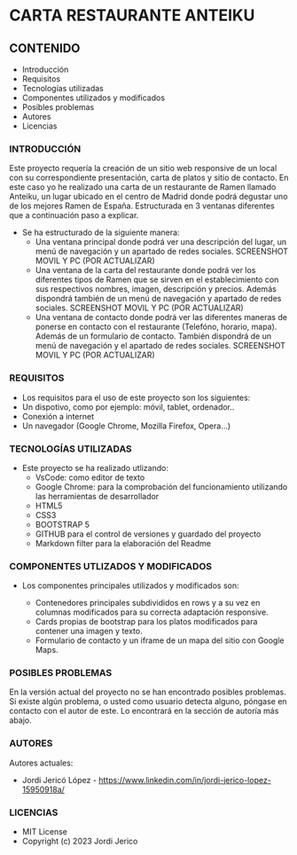# CARTA RESTAURANTE ANTEIKU

## CONTENIDO
   
* Introducción
* Requisitos
* Tecnologías utilizadas
* Componentes utilizados y modificados
* Posibles problemas
* Autores
* Licencias


### INTRODUCCIÓN

Este proyecto requería la creación de un sitio web responsive de un local con su correspondiente presentación,  carta de platos y sitio de contacto.
En este caso yo he realizado una carta de un restaurante de Ramen llamado Anteiku, un lugar ubicado en el centro de Madrid donde podrá degustar uno de los mejores Ramen de España. Estructurada en 3 ventanas diferentes que a continuación paso a explicar.

* Se ha estructurado de la siguiente manera:
    - Una ventana principal donde podrá ver una descripción del lugar, un menú de navegación y un apartado de redes sociales.
    SCREENSHOT MOVIL Y PC (POR ACTUALIZAR)
    - Una ventana de la carta del restaurante donde podrá ver los diferentes tipos de Ramen que se sirven en el establecimiento con sus respectivos nombres, imagen, descripción y precios. Además dispondrá también de un menú de navegación y apartado de redes sociales.
    SCREENSHOT MOVIL Y PC (POR ACTUALIZAR)
    - Una ventana de contacto donde podrá ver las diferentes maneras de ponerse en contacto con el restaurante (Telefóno, horario, mapa). Además de un formulario de contacto. También dispondrá de un menú de navegación y el apartado de redes sociales.
    SCREENSHOT MOVIL Y PC (POR ACTUALIZAR)



### REQUISITOS

* Los requisitos para el uso de este proyecto son los siguientes:
* Un dispotivo, como por ejemplo: móvil, tablet, ordenador..
* Conexión a internet
* Un navegador (Google Chrome, Mozilla Firefox, Opera...)



### TECNOLOGÍAS UTILIZADAS

* Este proyecto se ha realizado utlizando:
    - VsCode: como editor de texto
    - Google Chrome: para la comprobación del funcionamiento utilizando las herramientas de desarrollador
    - HTML5
    - CSS3
    - BOOTSTRAP 5
    - GITHUB para el control de versiones y guardado del proyecto
    - Markdown filter para la elaboración del Readme


### COMPONENTES UTLIZADOS Y MODIFICADOS
 
* Los componentes principales utilizados y modificados son:

    - Contenedores principales subdivididos en rows y a su vez en columnas modificados para su correcta adaptación responsive.
    - Cards propias de bootstrap para los platos modificados para contener una imagen y texto.
    - Formulario de contacto y un iframe de un mapa del sitio con Google Maps.
    


### POSIBLES PROBLEMAS

En la versión actual del proyecto no se han encontrado posibles problemas.
Si existe algún problema, o usted como usuario detecta alguno, póngase en contacto con el autor de este. Lo encontrará en la sección de autoría más abajo.



### AUTORES

Autores actuales:

* Jordi Jericó López - https://www.linkedin.com/in/jordi-jerico-lopez-15950918a/

### LICENCIAS

* MIT License
* Copyright (c) 2023 Jordi Jerico